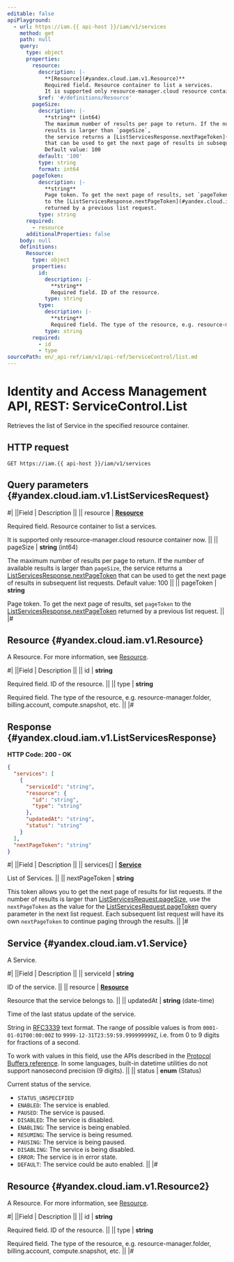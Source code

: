 ```yaml
---
editable: false
apiPlayground:
  - url: https://iam.{{ api-host }}/iam/v1/services
    method: get
    path: null
    query:
      type: object
      properties:
        resource:
          description: |-
            **[Resource](#yandex.cloud.iam.v1.Resource)**
            Required field. Resource container to list a services.
            It is supported only resource-manager.cloud resource container now.
          $ref: '#/definitions/Resource'
        pageSize:
          description: |-
            **string** (int64)
            The maximum number of results per page to return. If the number of available
            results is larger than `pageSize`,
            the service returns a [ListServicesResponse.nextPageToken](#yandex.cloud.iam.v1.ListServicesResponse)
            that can be used to get the next page of results in subsequent list requests.
            Default value: 100
          default: '100'
          type: string
          format: int64
        pageToken:
          description: |-
            **string**
            Page token. To get the next page of results, set `pageToken`
            to the [ListServicesResponse.nextPageToken](#yandex.cloud.iam.v1.ListServicesResponse)
            returned by a previous list request.
          type: string
      required:
        - resource
      additionalProperties: false
    body: null
    definitions:
      Resource:
        type: object
        properties:
          id:
            description: |-
              **string**
              Required field. ID of the resource.
            type: string
          type:
            description: |-
              **string**
              Required field. The type of the resource, e.g. resource-manager.folder, billing.account, compute.snapshot, etc.
            type: string
        required:
          - id
          - type
sourcePath: en/_api-ref/iam/v1/api-ref/ServiceControl/list.md
---
```


# Identity and Access Management API, REST: ServiceControl.List

Retrieves the list of Service in the specified resource container.

## HTTP request

```
GET https://iam.{{ api-host }}/iam/v1/services
```

## Query parameters {#yandex.cloud.iam.v1.ListServicesRequest}

#|
||Field | Description ||
|| resource | **[Resource](#yandex.cloud.iam.v1.Resource)**

Required field. Resource container to list a services.

It is supported only resource-manager.cloud resource container now. ||
|| pageSize | **string** (int64)

The maximum number of results per page to return. If the number of available
results is larger than `pageSize`,
the service returns a [ListServicesResponse.nextPageToken](#yandex.cloud.iam.v1.ListServicesResponse)
that can be used to get the next page of results in subsequent list requests.
Default value: 100 ||
|| pageToken | **string**

Page token. To get the next page of results, set `pageToken`
to the [ListServicesResponse.nextPageToken](#yandex.cloud.iam.v1.ListServicesResponse)
returned by a previous list request. ||
|#

## Resource {#yandex.cloud.iam.v1.Resource}

A Resource. For more information, see [Resource](/docs/iam/concepts/access-control/resources-with-access-control).

#|
||Field | Description ||
|| id | **string**

Required field. ID of the resource. ||
|| type | **string**

Required field. The type of the resource, e.g. resource-manager.folder, billing.account, compute.snapshot, etc. ||
|#

## Response {#yandex.cloud.iam.v1.ListServicesResponse}

**HTTP Code: 200 - OK**

```json
{
  "services": [
    {
      "serviceId": "string",
      "resource": {
        "id": "string",
        "type": "string"
      },
      "updatedAt": "string",
      "status": "string"
    }
  ],
  "nextPageToken": "string"
}
```

#|
||Field | Description ||
|| services[] | **[Service](#yandex.cloud.iam.v1.Service)**

List of Services. ||
|| nextPageToken | **string**

This token allows you to get the next page of results for list requests. If the number of results
is larger than [ListServicesRequest.pageSize](#yandex.cloud.iam.v1.ListServicesRequest), use
the `nextPageToken` as the value
for the [ListServicesRequest.pageToken](#yandex.cloud.iam.v1.ListServicesRequest) query parameter
in the next list request. Each subsequent list request will have its own
`nextPageToken` to continue paging through the results. ||
|#

## Service {#yandex.cloud.iam.v1.Service}

A Service.

#|
||Field | Description ||
|| serviceId | **string**

ID of the service. ||
|| resource | **[Resource](#yandex.cloud.iam.v1.Resource2)**

Resource that the service belongs to. ||
|| updatedAt | **string** (date-time)

Time of the last status update of the service.

String in [RFC3339](https://www.ietf.org/rfc/rfc3339.txt) text format. The range of possible values is from
`0001-01-01T00:00:00Z` to `9999-12-31T23:59:59.999999999Z`, i.e. from 0 to 9 digits for fractions of a second.

To work with values in this field, use the APIs described in the
[Protocol Buffers reference](https://developers.google.com/protocol-buffers/docs/reference/overview).
In some languages, built-in datetime utilities do not support nanosecond precision (9 digits). ||
|| status | **enum** (Status)

Current status of the service.

- `STATUS_UNSPECIFIED`
- `ENABLED`: The service is enabled.
- `PAUSED`: The service is paused.
- `DISABLED`: The service is disabled.
- `ENABLING`: The service is being enabled.
- `RESUMING`: The service is being resumed.
- `PAUSING`: The service is being paused.
- `DISABLING`: The service is being disabled.
- `ERROR`: The service is in error state.
- `DEFAULT`: The service could be auto enabled. ||
|#

## Resource {#yandex.cloud.iam.v1.Resource2}

A Resource. For more information, see [Resource](/docs/iam/concepts/access-control/resources-with-access-control).

#|
||Field | Description ||
|| id | **string**

Required field. ID of the resource. ||
|| type | **string**

Required field. The type of the resource, e.g. resource-manager.folder, billing.account, compute.snapshot, etc. ||
|#